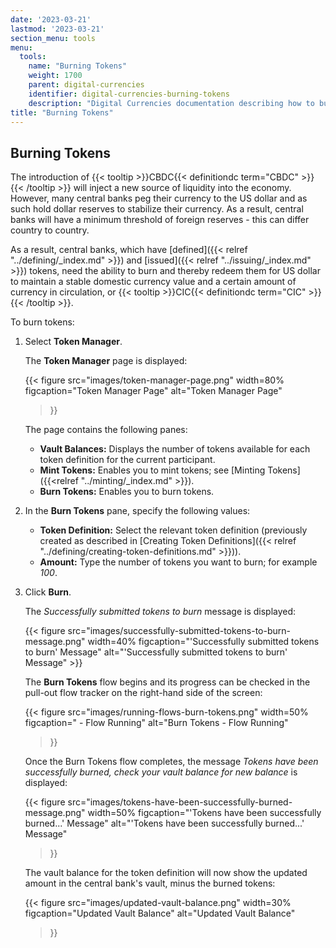 ```yaml
---
date: '2023-03-21'
lastmod: '2023-03-21'
section_menu: tools
menu:
  tools:
    name: "Burning Tokens"
    weight: 1700
    parent: digital-currencies
    identifier: digital-currencies-burning-tokens
    description: "Digital Currencies documentation describing how to burn tokens via the GUI"
title: "Burning Tokens"
---
```


## Burning Tokens

The introduction of {{< tooltip >}}CBDC{{< definitiondc term="CBDC" >}}{{< /tooltip >}} will inject a new source of liquidity into the economy. However, many central banks peg their currency to the US dollar and as such hold dollar reserves to stabilize their currency. As a result, central banks will have a minimum threshold of foreign reserves - this can differ country to country. 

As a result, central banks, which have [defined]({{< relref "../defining/_index.md" >}}) and [issued]({{< relref "../issuing/_index.md" >}}) tokens, need the ability to burn and thereby redeem them for US dollar to maintain a stable domestic currency value and a certain amount of currency in circulation, or {{< tooltip >}}CIC{{< definitiondc term="CIC" >}}{{< /tooltip >}}.

To burn tokens:

1. Select **Token Manager**.

   The **Token Manager** page is displayed:
   
      {{< 
      figure
	  src="images/token-manager-page.png"
      width=80%
	  figcaption="Token Manager Page"
	  alt="Token Manager Page"
   >}}
   
   The page contains the following panes:
   
   * **Vault Balances:** Displays the number of tokens available for each token definition for the current participant.
   * **Mint Tokens:** Enables you to mint tokens; see [Minting Tokens]({{<relref "../minting/_index.md" >}}).
   * **Burn Tokens:** Enables you to burn tokens.
      
4. In the **Burn Tokens** pane, specify the following values:

   * **Token Definition:** Select the relevant token definition (previously created as described in [Creating Token Definitions]({{< relref "../defining/creating-token-definitions.md" >}})).
   * **Amount:** Type the number of tokens you want to burn; for example *100*.

5. Click **Burn**.
  
   The *Successfully submitted tokens to burn* message is displayed:
   
   {{< figure src="images/successfully-submitted-tokens-to-burn-message.png" width=40% figcaption="'Successfully submitted tokens to burn' Message" alt="'Successfully submitted tokens to burn' Message" >}}

   The **Burn Tokens** flow begins and its progress can be checked in the pull-out flow tracker on the right-hand side of the screen:
    
   {{< 
      figure
	  src="images/running-flows-burn-tokens.png"
      width=50%
	  figcaption=" - Flow Running"
	  alt="Burn Tokens - Flow Running"
   >}}  
   
   Once the Burn Tokens flow completes, the message *Tokens have been successfully burned, check your vault balance for new balance* is displayed:

   {{< 
      figure
	  src="images/tokens-have-been-successfully-burned-message.png"
      width=50%
	  figcaption="'Tokens have been successfully burned...' Message"
	  alt="'Tokens have been successfully burned...' Message"
   >}}  
   
   The vault balance for the token definition will now show the updated amount in the central bank's vault, minus the burned tokens:
   
   {{< 
      figure
	  src="images/updated-vault-balance.png"
      width=30%
	  figcaption="Updated Vault Balance"
	  alt="Updated Vault Balance"
   >}}
